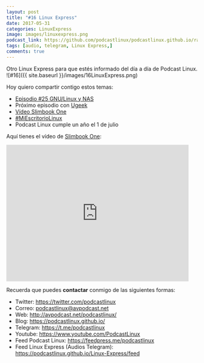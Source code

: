 ```yaml
---
layout: post
title: "#16 Linux Express"
date: 2017-05-31
categories: LinuxExpress
image: images/linuxexpress.png
podcast_link: https://github.com/podcastlinux/podcastlinux.github.io/raw/master/Linux-Express/%2316%20Podcast%20Linux%20Express.mp3
tags: [audio, telegram, Linux Express,]
comments: true
---
```


Otro Linux Express para que estés informado del día a día de Podcast Linux.
![#16]({{ site.baseurl }}/images/16LinuxExpress.png)


Hoy quiero compartir contigo estos temas:

+ [Episodio #25 GNU/Linux y NAS](http://avpodcast.net/podcastlinux/nas)
+ Próximo episodio con [Ugeek](https://ugeek.github.io/)
+ [Vídeo Slimbook One](https://youtu.be/R5AoSOg84AA)
+ [#MiEscritorioLinux](https://twitter.com/hashtag/MiEscritorioLinux)
+ Podcast Linux cumple un año el 1 de julio

Aquí tienes el vídeo de [Slimbook One](https://slimbook.es/one-minipc-potente):
<iframe width="480" height="360" src="http://www.youtube.com/embed/R5AoSOg84AA" frameborder="0"> </iframe>


Recuerda que puedes **contactar** conmigo de las siguientes formas:

+ Twitter: <https://twitter.com/podcastlinux>
+ Correo: <podcastlinux@avpodcast.net>
+ Web: <http://avpodcast.net/podcastlinux/>
+ Blog: <https://podcastlinux.github.io/>
+ Telegram: <https://t.me/podcastlinux>
+ Youtube: <https://www.youtube.com/PodcastLinux>
+ Feed Podcast Linux: <https://feedpress.me/podcastlinux>
+ Feed Linux Express (Audios Telegram): <https://podcastlinux.github.io/Linux-Express/feed>

